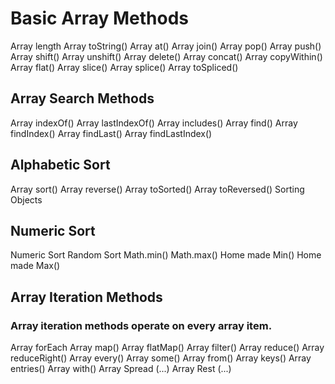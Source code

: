 # Basic Array Methods

Array length
Array toString()
Array at()
Array join()
Array pop()
Array push()
Array shift()
Array unshift()
Array delete()
Array concat()
Array copyWithin()
Array flat()
Array slice()
Array splice()
Array toSpliced()

## Array Search Methods

Array indexOf()
Array lastIndexOf()
Array includes()
Array find()
Array findIndex()
Array findLast()
Array findLastIndex()

## Alphabetic Sort

Array sort()
Array reverse()
Array toSorted()
Array toReversed()
Sorting Objects

## Numeric Sort

Numeric Sort
Random Sort
Math.min()
Math.max()
Home made Min()
Home made Max()


## Array Iteration Methods
### Array iteration methods operate on every array item.

Array forEach
Array map()
Array flatMap()
Array filter()
Array reduce()
Array reduceRight()
Array every()
Array some()
Array from()
Array keys()
Array entries()
Array with()
Array Spread (...)
Array Rest (...)